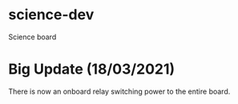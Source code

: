 # science-dev
Science board

# Big Update (18/03/2021)
There is now an onboard relay switching power to the entire board.
